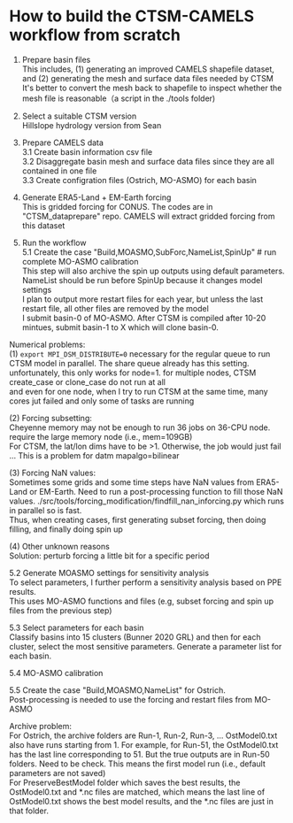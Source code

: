 # How to build the CTSM-CAMELS workflow from scratch

1. Prepare basin files  
This includes, (1) generating an improved CAMELS shapefile dataset, and (2) generating the mesh and surface data files needed by CTSM  
It's better to convert the mesh back to shapefile to inspect whether the mesh file is reasonable（a script in the ./tools folder)   

2. Select a suitable CTSM version  
Hillslope hydrology version from Sean  

3. Prepare CAMELS data  
3.1 Create basin information csv file  
3.2 Disaggregate basin mesh and surface data files since they are all contained in one file  
3.3 Create configration files (Ostrich, MO-ASMO) for each basin  

4. Generate ERA5-Land + EM-Earth forcing  
This is gridded forcing for CONUS. The codes are in "CTSM_dataprepare" repo. CAMELS will extract gridded forcing from this dataset  

5. Run the workflow  
5.1 Create the case "Build,MOASMO,SubForc,NameList,SpinUp" # run complete MO-ASMO calibration  
This step will also archive the spin up outputs using default parameters. NameList should be run before SpinUp because it changes model settings  
I plan to output more restart files for each year, but unless the last restart file, all other files are removed by the model  
I submit basin-0 of MO-ASMO. After CTSM is compiled after 10-20 mintues, submit basin-1 to X which will clone basin-0.  

Numerical problems:  
(1)
`export MPI_DSM_DISTRIBUTE=0`
necessary for the regular queue to run CTSM model in parallel. The share queue already has this setting.  
unfortunately, this only works for node=1. for multiple nodes, CTSM create_case or clone_case do not run at all  
and even for one node, when I try to run CTSM at the same time, many cores jut failed and only some of tasks are running  

(2) Forcing subsetting:  
Cheyenne memory may not be enough to run 36 jobs on 36-CPU node. require the large memory node (i.e., mem=109GB)  
For CTSM, the lat/lon dims have to be >1. Otherwise, the job would just fail ... This is a problem for datm mapalgo=bilinear  

(3) Forcing NaN values:  
Sometimes some grids and some time steps have NaN values from ERA5-Land or EM-Earth. Need to run a post-processing function to fill those NaN values. ./src/tools/forcing_modification/findfill_nan_inforcing.py which runs in parallel so is fast.  
Thus, when creating cases, first generating subset forcing, then doing filling, and finally doing spin up  

(4) Other unknown reasons  
Solution: perturb forcing a little bit for a specific period


5.2 Generate MOASMO settings for sensitivity analysis  
To select parameters, I further perform a sensitivity analysis based on PPE results.  
This uses MO-ASMO functions and files (e.g, subset forcing and spin up files from the previous step)  

5.3 Select parameters for each basin   
Classify basins into 15 clusters (Bunner 2020 GRL) and then for each cluster, select the most sensitive parameters. Generate a parameter list for each basin.  

5.4 MO-ASMO calibration  

5.5 Create the case "Build,MOASMO,NameList" for Ostrich.  
Post-processing is needed to use the forcing and restart files from MO-ASMO  

Archive problem:  
For Ostrich, the archive folders are Run-1, Run-2, Run-3, ... OstModel0.txt also have runs starting from 1. For example, for Run-51, the OstModel0.txt has the last line corresponding to 51. But the true outputs are in Run-50 folders. Need to be check. This means the first model run (i.e., default parameters are not saved)  
For PreserveBestModel folder which saves the best results, the OstModel0.txt and *.nc files are matched, which means the last line of OstModel0.txt shows the best model results, and the *.nc files are just in that folder.  











